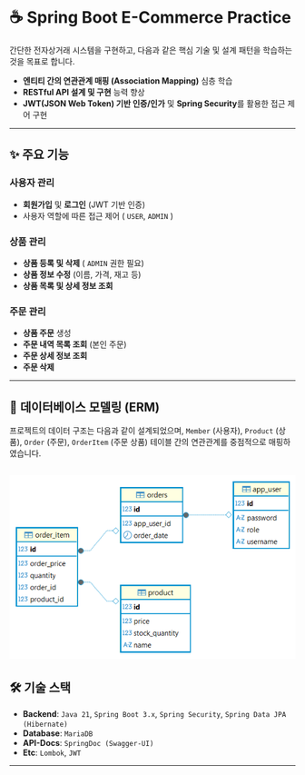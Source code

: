 # ☕ Spring Boot E-Commerce Practice


간단한 전자상거래 시스템을 구현하고, 다음과 같은 핵심 기술 및 설계 패턴을 학습하는 것을 목표로 합니다.

* **엔티티 간의 연관관계 매핑 (Association Mapping)** 심층 학습
* **RESTful API 설계 및 구현** 능력 향상
* **JWT(JSON Web Token) 기반 인증/인가** 및 **Spring Security**를 활용한 접근 제어 구현

---

## ✨ 주요 기능

### 사용자 관리
- **회원가입** 및 **로그인** (JWT 기반 인증)
- 사용자 역할에 따른 접근 제어 ( `USER`, `ADMIN` )

### 상품 관리
- **상품 등록 및 삭제** ( `ADMIN` 권한 필요)
- **상품 정보 수정** (이름, 가격, 재고 등)
- **상품 목록 및 상세 정보 조회**

### 주문 관리
- **상품 주문** 생성
- **주문 내역 목록 조회** (본인 주문)
- **주문 상세 정보 조회**
- **주문 삭제**

 ---
## 🎨 데이터베이스 모델링 (ERM)

프로젝트의 데이터 구조는 다음과 같이 설계되었으며, 
`Member` (사용자), `Product` (상품), `Order` (주문), `OrderItem` (주문 상품)
테이블 간의 연관관계를 중점적으로 매핑하였습니다.

![ecommerceERM.png](ecommerceERM.png)
 ---
## 🛠️ 기술 스택

- **Backend**: `Java 21`, `Spring Boot 3.x`, `Spring Security`, `Spring Data JPA (Hibernate)`
- **Database**: `MariaDB`
- **API-Docs**: `SpringDoc (Swagger-UI)`
- **Etc**: `Lombok`, `JWT`

 ---